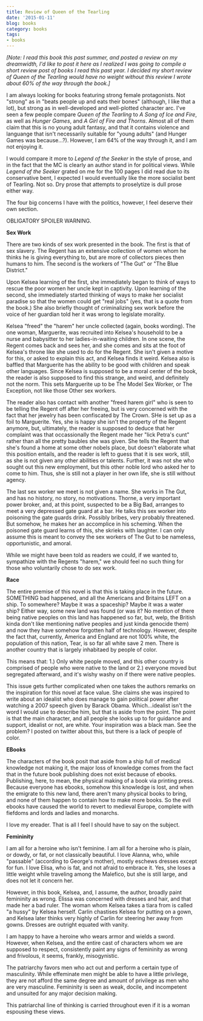 ```yaml
---
title: Review of Queen of the Tearling
date: '2015-01-11'
blog: books
category: books
tags:
- books
---
```


<em>[Note: I read this book this past summer, and posted a review on my dreamwidth, I'd like to post it here as I realized I was going to compile a short review post of books I read this past year. I decided my short review of Queen of the Tearling would have no weight without this review I wrote about 60% of the way through the book.]</em>

I am always looking for books featuring strong female protagonists. Not "strong" as in "beats people up and eats their bones" (although, I like that a lot), but strong as in well-developed and well-plotted character arc. I've seen a few people compare <i>Queen of the Tearling</i> to <em>A Song of Ice and Fire</em>, as well as<em> Hunger Games</em>, and<em> A Girl of Fire and Thorns</em>. Almost all of them claim that this is no young adult fantasy, and that it contains violence and languange that isn't necessarily suitable for "young adults" (and Hunger Games was because...?). However, I am 64% of the way through it, and I am not enjoying it.

<!--more-->

I would compare it more to<em> Legend of the Seeker </em>in the style of prose, and in the fact that the MC is clearly an author stand in for political views. While<em> Legend of the Seeker</em> grated on me for the 100 pages I did read due to its conservative bent, I expected I would eventually like the more socialist bent of Tearling. Not so. Dry prose that attempts to proselytize is dull prose either way.

The four big concerns I have with the politics, however, I feel deserve their own section.

OBLIGATORY SPOILER WARNING.

<strong>Sex Work</strong>

There are two kinds of sex work presented in the book. The first is that of sex slavery. The Regent has an extensive collection of women whom he thinks he is giving everything to, but are more of collectors pieces then humans to him. The second is the workers of "The Gut" or "The Blue District."

Upon Kelsea learning of the first, she immediately began to think of ways to rescue the poor women her uncle kept in captivity. Upon learning of the second, she immediately started thinking of ways to make her socialist paradise so that the women could get "real jobs" (yes, that is a quote from the book.) She also briefly thought of criminalizing sex work before the voice of her guardian told her it was wrong to legislate morality.

Kelsea "freed" the "harem" her uncle collected (again, books wording). The one woman, Marguerite, was recruited into Kelsea's household to be a nurse and babysitter to her ladies-in-waiting children. In one scene, the Regent comes back and sees her, and she comes and sits at the foot of Kelsea's throne like she used to do for the Regent. She isn't given a motive for this, or asked to explain this act, and Kelsea finds it weird. Kelsea also is baffled that Marguerite has the ability to be good with children and speak other languages. Since Kelsea is supposed to be a moral center of the book, the reader is also supposed to find this strange, and weird, and definitely not the norm. This sets Marguerite up to be The Model Sex Worker, or The Exception, not like those Other sex workers.

The reader also has contact with another "freed harem girl" who is seen to be telling the Regent off after her freeing, but is very concerned with the fact that her jewelry has been confiscated by The Crown. SHe is set up as a foil to Marguerite. Yes, she is happy she isn't the property of the Regent anymore, but, ultimately, the reader is supposed to deduce that her complaint was that occassionally the Regent made her "lick Petra's cunt" rather than all the pretty baubles she was given. She tells the Regent that she's found a home at some other nobels place, but doesn't elaborate what this position entails, and the reader is left to guess that it is sex work, still, as she is not given any other abilities or talents. Further, it was not she who sought out this new employment, but this other noble lord who asked her to come to him. Thus, she is still not a player in her own life, she is still without agency.

The last sex worker we meet is not given a name. She works in The Gut, and has no history, no story, no motivations. Thorne, a very important power broker, and, at this point, suspected to be a Big Bad, arranges to meet a very depressed gate guard at a bar. He talks this sex worker into poisoning the gate guards drink. Possibly bribes, very probably threatened. But somehow, he makes her an accomplice in his scheming. When the poisoned gate guard learns of this, she skrieks with laughter. I can only assume this is meant to convey the sex workers of The Gut to be nameless, opportunistic, and amoral.

While we might have been told as readers we could, if we wanted to, sympathize with the Regents "harem," we should feel no such thing for those who voluntarily chose to do sex work.

<strong>Race</strong>

The entire premise of this novel is that this is taking place in the future. SOMETHING bad happened, and all the Americans and Britains LEFT on a ship. To somewhere? Maybe it was a spaceship? Maybe it was a water ship? Either way, some new land was found (or was it? No mention of there being native peoples on this land has happened so far, but, welp, the British kinda don't like mentioning native peoples and just kinda genocide them) and now they have somehow forgotten half of technology. However, despite the fact that, currently, America and England are not 100% white, the population of this nation, Tear, is so far all white save 2 men. There is another country that is largely inhabitaed by people of color.

This means that: 1.) Only white people moved, and this other country is comprised of people who were native to the land or 2.) everyone moved but segregated afterward, and it's wishy washy on if there were native peoples.

This issue gets further complicated when one takes the authors remarks on the inspiration for this novel at face value. She claims she was inspired to write about an idealist who does manage to gain political power after watching a 2007 speech given by Barack Obama. Which...idealist isn't the word I would use to describe him, but that is aside from the point. The point is that the main character, and all people she looks up to for guidance and support, idealist or not, are white. Your inspiration was a black man. See the problem?
I posted on twitter about this, but there is a lack of people of color.

<strong>EBooks</strong>

The characters of the book posit that aside from a ship full of medical knowledge not making it, the major loss of knowledge comes from the fact that in the future book publishing does not exist because of ebooks. Publishing, here, to mean, the physical making of a book via printing press. Because everyone has ebooks, somehow this knowledge is lost, and when the emigrate to this new land, there aren't many physical books to bring, and none of them happen to contain how to make more books. So the evil ebooks have caused the world to revert to medieval Europe, complete with fiefdoms and lords and ladies and monarchs.

I love my ereader. That is all I feel I should have to say on the subject.

<strong>Femininity</strong>

I am all for a heroine who isn't feminine. I am all for a heroine who is plain, or dowdy, or fat, or not classically beautiful. I love Alanna, who, while "passable" (according to George's mother), mostly eschews dresses except for fun. I love Elisa, who is fat, and not afraid to embrace it. Yes, she loses a little weight while traveling among the Malefico, but she is still large, and does not let it concern her.

However, in this book, Kelsea, and, I assume, the author, broadly paint femininity as wrong. Elissa was concerned with dresses and hair, and that made her a bad ruler. The woman whom Kelsea takes a tiara from is called "a hussy" by Kelsea herself. Carlin chastises Kelsea for putting on a gown, and Kelsea later thinks very highly of Carlin for steering her away from gowns. Dresses are outright equated with vanity.

I am happy to have a heroine who wears armor and wields a sword. However, when Kelsea, and the entire cast of characters whom we are supposed to respect, consistently paint any signs of femininity as wrong and frivolous, it seems, frankly, misogynistic.

The patriarchy favors men who act out and perform a certain type of masculinity. While effeminate men might be able to have a little privilege, they are not afford the same degree and amount of privilege as men who are very masculine. Femininity is seen as weak, docile, and incompetent and unsuited for any major decision making.

This patriarchal line of thinking is carried throughout even if it is a woman espousing these views.
